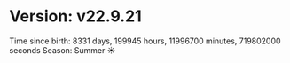# Version: v22.9.21
Time since birth: 8331 days, 199945 hours, 11996700 minutes, 719802000 seconds
Season: Summer ☀️
